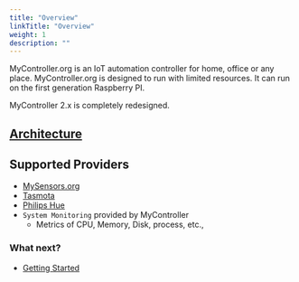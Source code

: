 ```yaml
---
title: "Overview"
linkTitle: "Overview"
weight: 1
description: ""
---
```

MyController.org is an IoT automation controller for home, office or any place. MyController.org is designed to run with limited resources. It can run on the first generation Raspberry PI.

MyController 2.x is completely redesigned.

## [Architecture](/docs/overview/architecture/)

## Supported Providers
* [MySensors.org](https://www.mysensors.org/)
* [Tasmota](https://tasmota.github.io/)
* [Philips Hue](https://www.philips-hue.com/en-in)
* `System Monitoring` provided by MyController
  * Metrics of CPU, Memory, Disk, process, etc.,


### What next?
* [Getting Started](/docs/getting-started/)

